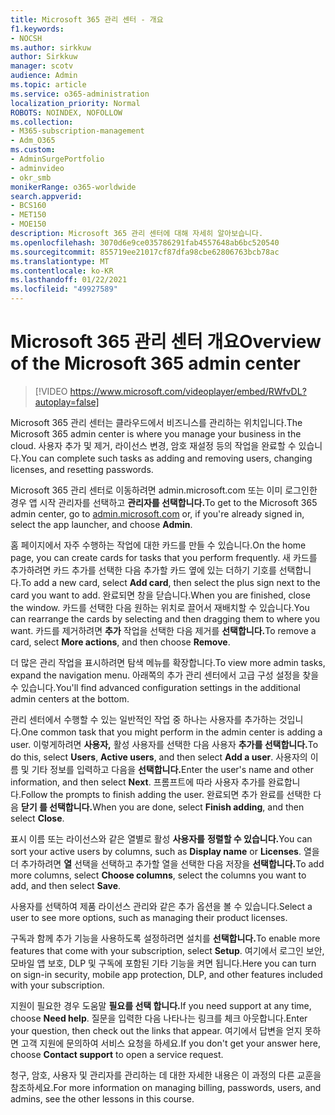 ```yaml
---
title: Microsoft 365 관리 센터 - 개요
f1.keywords:
- NOCSH
ms.author: sirkkuw
author: Sirkkuw
manager: scotv
audience: Admin
ms.topic: article
ms.service: o365-administration
localization_priority: Normal
ROBOTS: NOINDEX, NOFOLLOW
ms.collection:
- M365-subscription-management
- Adm_O365
ms.custom:
- AdminSurgePortfolio
- adminvideo
- okr_smb
monikerRange: o365-worldwide
search.appverid:
- BCS160
- MET150
- MOE150
description: Microsoft 365 관리 센터에 대해 자세히 알아보습니다.
ms.openlocfilehash: 3070d6e9ce035786291fab4557648ab6bc520540
ms.sourcegitcommit: 855719ee21017cf87dfa98cbe62806763bcb78ac
ms.translationtype: MT
ms.contentlocale: ko-KR
ms.lasthandoff: 01/22/2021
ms.locfileid: "49927589"
---
```

# <a name="overview-of-the-microsoft-365-admin-center"></a><span data-ttu-id="48abf-103">Microsoft 365 관리 센터 개요</span><span class="sxs-lookup"><span data-stu-id="48abf-103">Overview of the Microsoft 365 admin center</span></span>

> [!VIDEO https://www.microsoft.com/videoplayer/embed/RWfvDL?autoplay=false]

<span data-ttu-id="48abf-104">Microsoft 365 관리 센터는 클라우드에서 비즈니스를 관리하는 위치입니다.</span><span class="sxs-lookup"><span data-stu-id="48abf-104">The Microsoft 365 admin center is where you manage your business in the cloud.</span></span> <span data-ttu-id="48abf-105">사용자 추가 및 제거, 라이선스 변경, 암호 재설정 등의 작업을 완료할 수 있습니다.</span><span class="sxs-lookup"><span data-stu-id="48abf-105">You can complete such tasks as adding and removing users, changing licenses, and resetting passwords.</span></span> 

<span data-ttu-id="48abf-106">Microsoft 365 관리 센터로 이동하려면 [](https://admin.microsoft.com) admin.microsoft.com 또는 이미 로그인한 경우 앱 시작 관리자를 선택하고 **관리자를 선택합니다.**</span><span class="sxs-lookup"><span data-stu-id="48abf-106">To get to the Microsoft 365 admin center, go to [admin.microsoft.com](https://admin.microsoft.com) or, if you're already signed in, select the app launcher, and choose **Admin**.</span></span>

<span data-ttu-id="48abf-107">홈 페이지에서 자주 수행하는 작업에 대한 카드를 만들 수 있습니다.</span><span class="sxs-lookup"><span data-stu-id="48abf-107">On the home page, you can create cards for tasks that you perform frequently.</span></span> <span data-ttu-id="48abf-108">새 카드를 추가하려면 카드 추가를 선택한 다음 추가할 카드 옆에 있는 더하기 기호를 선택합니다.</span><span class="sxs-lookup"><span data-stu-id="48abf-108">To add a new card, select **Add card**, then select the plus sign next to the card you want to add.</span></span> <span data-ttu-id="48abf-109">완료되면 창을 닫습니다.</span><span class="sxs-lookup"><span data-stu-id="48abf-109">When you are finished, close the window.</span></span> <span data-ttu-id="48abf-110">카드를 선택한 다음 원하는 위치로 끌어서 재배치할 수 있습니다.</span><span class="sxs-lookup"><span data-stu-id="48abf-110">You can rearrange the cards by selecting and then dragging them to where you want.</span></span> <span data-ttu-id="48abf-111">카드를 제거하려면 **추가** 작업을 선택한 다음 제거를 **선택합니다.**</span><span class="sxs-lookup"><span data-stu-id="48abf-111">To remove a card, select **More actions**, and then choose **Remove**.</span></span>

<span data-ttu-id="48abf-112">더 많은 관리 작업을 표시하려면 탐색 메뉴를 확장합니다.</span><span class="sxs-lookup"><span data-stu-id="48abf-112">To view more admin tasks, expand the navigation menu.</span></span> <span data-ttu-id="48abf-113">아래쪽의 추가 관리 센터에서 고급 구성 설정을 찾을 수 있습니다.</span><span class="sxs-lookup"><span data-stu-id="48abf-113">You'll find advanced configuration settings in the additional admin centers at the bottom.</span></span>

<span data-ttu-id="48abf-114">관리 센터에서 수행할 수 있는 일반적인 작업 중 하나는 사용자를 추가하는 것입니다.</span><span class="sxs-lookup"><span data-stu-id="48abf-114">One common task that you might perform in the admin center is adding a user.</span></span> <span data-ttu-id="48abf-115">이렇게하려면 **사용자,** 활성 사용자를 선택한 다음 사용자 **추가를 선택합니다.**</span><span class="sxs-lookup"><span data-stu-id="48abf-115">To do this, select **Users**, **Active users**, and then select **Add a user**.</span></span> <span data-ttu-id="48abf-116">사용자의 이름 및 기타 정보를 입력하고 다음을 **선택합니다.**</span><span class="sxs-lookup"><span data-stu-id="48abf-116">Enter the user's name and other information, and then select **Next**.</span></span> <span data-ttu-id="48abf-117">프롬프트에 따라 사용자 추가를 완료합니다.</span><span class="sxs-lookup"><span data-stu-id="48abf-117">Follow the prompts to finish adding the user.</span></span> <span data-ttu-id="48abf-118">완료되면 추가 완료를 선택한 다음 **닫기 를 선택합니다.**</span><span class="sxs-lookup"><span data-stu-id="48abf-118">When you are done, select **Finish adding**, and then select **Close**.</span></span>

<span data-ttu-id="48abf-119">표시 이름 또는 라이선스와 같은 열별로 활성 **사용자를** **정렬할 수 있습니다.**</span><span class="sxs-lookup"><span data-stu-id="48abf-119">You can sort your active users by columns, such as **Display name** or **Licenses**.</span></span> <span data-ttu-id="48abf-120">열을 더 추가하려면 **열** 선택을 선택하고 추가할 열을 선택한 다음 저장을 **선택합니다.**</span><span class="sxs-lookup"><span data-stu-id="48abf-120">To add more columns, select **Choose columns**, select the columns you want to add, and then select **Save**.</span></span>

<span data-ttu-id="48abf-121">사용자를 선택하여 제품 라이선스 관리와 같은 추가 옵션을 볼 수 있습니다.</span><span class="sxs-lookup"><span data-stu-id="48abf-121">Select a user to see more options, such as managing their product licenses.</span></span>

<span data-ttu-id="48abf-122">구독과 함께 추가 기능을 사용하도록 설정하려면 설치를 **선택합니다.**</span><span class="sxs-lookup"><span data-stu-id="48abf-122">To enable more features that come with your subscription, select **Setup**.</span></span> <span data-ttu-id="48abf-123">여기에서 로그인 보안, 모바일 앱 보호, DLP 및 구독에 포함된 기타 기능을 켜면 됩니다.</span><span class="sxs-lookup"><span data-stu-id="48abf-123">Here you can turn on sign-in security, mobile app protection, DLP, and other features included with your subscription.</span></span>

<span data-ttu-id="48abf-124">지원이 필요한 경우 도움말 **필요를 선택 합니다.**</span><span class="sxs-lookup"><span data-stu-id="48abf-124">If you need support at any time, choose **Need help**.</span></span> <span data-ttu-id="48abf-125">질문을 입력한 다음 나타나는 링크를 체크 아웃합니다.</span><span class="sxs-lookup"><span data-stu-id="48abf-125">Enter your question, then check out the links that appear.</span></span> <span data-ttu-id="48abf-126">여기에서 답변을 얻지 못하면  고객 지원에 문의하여 서비스 요청을 하세요.</span><span class="sxs-lookup"><span data-stu-id="48abf-126">If you don't get your answer here, choose **Contact support** to open a service request.</span></span> 

<span data-ttu-id="48abf-127">청구, 암호, 사용자 및 관리자를 관리하는 데 대한 자세한 내용은 이 과정의 다른 교훈을 참조하세요.</span><span class="sxs-lookup"><span data-stu-id="48abf-127">For more information on managing billing, passwords, users, and admins, see the other lessons in this course.</span></span>
